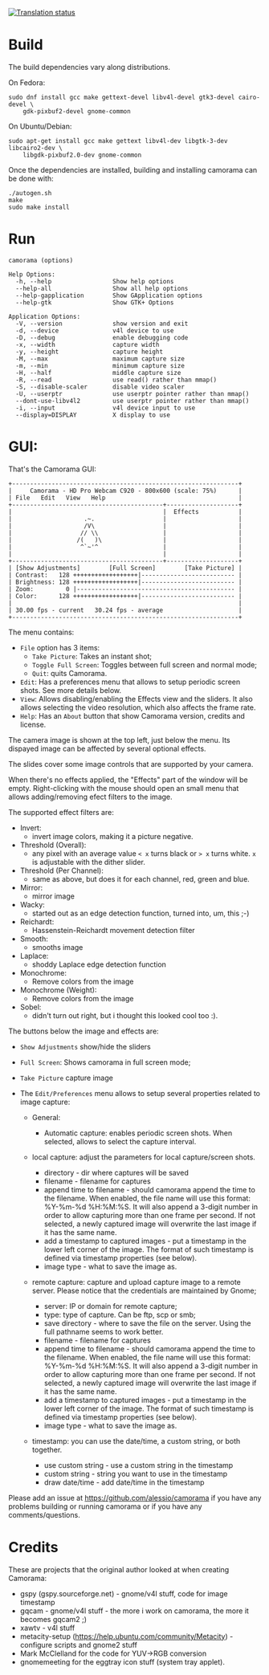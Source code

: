 
[![Translation status](https://translate.fedoraproject.org/widgets/camorama/-/svg-badge.svg)](https://translate.fedoraproject.org/engage/camorama/)

# Build

The build dependencies vary along distributions.

On Fedora:

```
sudo dnf install gcc make gettext-devel libv4l-devel gtk3-devel cairo-devel \
	gdk-pixbuf2-devel gnome-common
```

On Ubuntu/Debian:

```
sudo apt-get install gcc make gettext libv4l-dev libgtk-3-dev libcairo2-dev \
	libgdk-pixbuf2.0-dev gnome-common
```

Once the dependencies are installed, building and installing camorama can
be done with:

```
./autogen.sh
make
sudo make install
```

# Run

```
camorama (options)

Help Options:
  -h, --help                 Show help options
  --help-all                 Show all help options
  --help-gapplication        Show GApplication options
  --help-gtk                 Show GTK+ Options

Application Options:
  -V, --version              show version and exit
  -d, --device               v4l device to use
  -D, --debug                enable debugging code
  -x, --width                capture width
  -y, --height               capture height
  -M, --max                  maximum capture size
  -m, --min                  minimum capture size
  -H, --half                 middle capture size
  -R, --read                 use read() rather than mmap()
  -S, --disable-scaler       disable video scaler
  -U, --userptr              use userptr pointer rather than mmap()
  --dont-use-libv4l2         use userptr pointer rather than mmap()
  -i, --input                v4l device input to use
  --display=DISPLAY          X display to use
```

# GUI:

That's the Camorama GUI:

```
+---------------------------------------------------------------+
|     Camorama - HD Pro Webcam C920 - 800x600 (scale: 75%)      |
| File   Edit   View   Help                                     |
+------------------------------------------+--------------------+
|                                          |  Effects           |
|                    .~.                   |                    |
|                    /V\                   |                    |
|                   // \\                  |                    |
|                  /(   )\                 |                    |
|                   ^`~'^                  |                    |
|                                          |                    |
+------------------------------------------+--------------------+
| [Show Adjustments]        [Full Screen]        [Take Picture] |
| Contrast:   128 ++++++++++++++++++|-------------------------- |
| Brightness: 128 ++++++++++++++++++|-------------------------- |
| Zoom:         0 |-------------------------------------------- |
| Color:      128 ++++++++++++++++++|-------------------------- |
|                                                               |
| 30.00 fps - current   30.24 fps - average                     |
+---------------------------------------------------------------+
```

The menu contains:
- `File` option has 3 items:
  - `Take Picture`: Takes an instant shot;
  - `Toggle Full Screen`: Toggles between full screen and normal mode;
  - `Quit`: quits Camorama.
- `Edit`: Has a preferences menu that allows to setup periodic screen shots.
  See more details below.
- `View`: Allows disabling/enabling the Effects view and the sliders. It
   also allows selecting the video resolution, which also affects the frame
   rate.
- `Help`: Has an `About` button that show Camorama version, credits and
   license.

The camera image is shown at the top left, just below the menu.
Its dispayed image can be affected by several optional effects.

The slides cover some image controls that are supported by your camera.

When there's no effects applied, the "Effects" part of the window
will be empty. Right-clicking with the mouse should open an small menu
that allows adding/removing efect filters to the image.

The supported effect filters are:

- Invert:
  - invert image colors, making it a picture negative.
- Threshold (Overall):
  - any pixel with an average value `< x` turns black or `> x` turns white.
 `x` is adjustable with the dither slider.
- Threshold (Per Channel):
  - same as above, but does it for each channel, red, green and blue.
- Mirror:
  - mirror image
- Wacky:
  - started out as an edge detection function, turned into, um, this ;-)
- Reichardt:
  - Hassenstein-Reichardt movement detection filter
- Smooth:
  - smooths image
- Laplace:
  - shoddy Laplace edge detection function
- Monochrome:
  - Remove colors from the image
- Monochrome (Weight):
  - Remove colors from the image
- Sobel:
  - didn't turn out right, but i thought this looked cool too :).

The buttons below the image and effects are:
- `Show Adjustments` show/hide the sliders
- `Full Screen`: Shows camorama in full screen mode;
- `Take Picture` capture image

- The `Edit/Preferences` menu allows to setup several properties related
  to image capture:

  - General:
    - Automatic capture: enables periodic screen shots.
      When selected, allows to select the capture interval.

  - local capture: adjust the parameters for local capture/screen shots.
     - directory - dir where captures will be saved
     - filename - filename for captures
     - append time to filename - should camorama append the time
       to the filename.  When enabled, the file name will use this format:
       %Y-%m-%d %H:%M:%S. It will also append a 3-digit number in order to
       allow capturing more than one frame per second.
       If not selected, a newly captured image will overwrite the last
       image if it has the same name.
     - add a timestamp to captured images - put a timestamp in the lower left
       corner of the image. The format of such timestamp is defined via
       timestamp properties (see below).
     - image type - what to save the image as.

  - remote capture: capture and upload capture image to a remote server.
    Please notice that the credentials are maintained by Gnome;
    - server: IP or domain for remote capture;
    - type: type of capture. Can be ftp, scp or smb;
    - save directory - where to save the file on the server.
      Using the full pathname seems to work better.
    - filename - filename for captures
    - append time to filename - should camorama append the time
      to the filename.  When enabled, the file name will use this format:
      %Y-%m-%d %H:%M:%S. It will also append a 3-digit number in order to
      allow capturing more than one frame per second.
      If not selected, a newly captured image will overwrite the last
      image if it has the same name.
    - add a timestamp to captured images - put a timestamp in the lower left
      corner of the image. The format of such timestamp is defined via
      timestamp properties (see below).
    - image type - what to save the image as.
  - timestamp:  you can use the date/time, a custom string,
    or both together.
    - use custom string - use a custom string in the timestamp
    - custom string - string you want to use in the timestamp
    - draw date/time - add date/time in the timestamp

Please add an issue at https://github.com/alessio/camorama if you
have any problems building or running camorama or if you have any
comments/questions.

# Credits

These are projects that the original author looked at when
creating Camorama:

- gspy (gspy.sourceforge.net) - gnome/v4l stuff, code for image timestamp
- gqcam  - gnome/v4l stuff  -  the more i work on camorama, the more it becomes gqcam2 ;)
- xawtv - v4l stuff
- metacity-setup (https://help.ubuntu.com/community/Metacity) - configure scripts and gnome2 stuff
- Mark McClelland for the code for YUV->RGB conversion
- gnomemeeting for the eggtray icon stuff (system tray applet).
